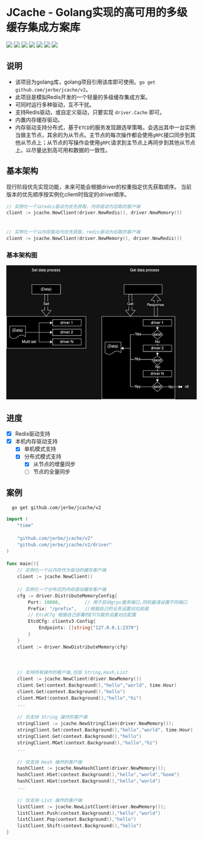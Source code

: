 # JCache - Golang实现的高可用的多级缓存集成方案库


![](https://img.shields.io/github/issues/jerbe/jcache?color=green)
![](https://img.shields.io/github/stars/jerbe/jcache?color=yellow)
![](https://img.shields.io/github/forks/jerbe/jcache?color=orange)
![](https://img.shields.io/github/license/jerbe/jcache?color=ff69b4)
![](https://img.shields.io/badge/language-go-blue)
[![](https://img.shields.io/badge/doc-go-blue)](https://pkg.go.dev/github.com/jerbe/jcache@v1.1.9)
![](https://img.shields.io/github/languages/code-size/jerbe/jcache?color=blueviolet)

## 说明

* 该项目为golang库，golang项目引用该库即可使用。`go get github.com/jerbe/jcache/v2`。
* 此项目是模拟Redis开发的一个轻量的多级缓存集成方案。
* 可同时运行多种驱动，互不干扰。
* 支持Redis驱动，或自定义驱动，只要实现 `driver.Cache` 即可。
* 内置内存缓存驱动。
* 内存驱动支持分布式，基于`ETCD`的服务发现跟选举策略，会选出其中一台实例当做主节点，其余的为从节点。主节点的每次操作都会使用`gRPC`接口同步到其他从节点上；从节点的写操作会使用`gRPC`请求到主节点上再同步到其他从节点上。以尽量达到高可用和数据的一致性。


## 基本架构

现行阶段优先实现功能，未来可能会根据driver的权重指定优先获取顺序。
当前版本的优先顺序按实例化client时指定的driver顺序。
```go
// 实例化一个以redis驱动为优先获取，内存驱动为后取的客户端
client := jcache.NewClient(driver.NewRedis(), driver.NewMemory())


// 实例化一个以内存驱动为优先获取，redis驱动为后取的客户端
client := jcache.NewClient(driver.NewMemory(), driver.NewRedis())
```
### 基本架构图
![](./assets/架构图.jpeg)
## 进度

- [x] Redis驱动支持
- [x] 本机内存驱动支持
  - [x] 单机模式支持
  - [x] 分布式模式支持
    - [x] 从节点的增量同步
    - [ ] 节点的全量同步

## 案例
```shell
  go get github.com/jerbe/jcache/v2
```

```go
import (
    "time"
	
    "github.com/jerbe/jcache/v2"
    "github.com/jerbe/jcache/v2/driver"
)

func main(){
	// 实例化一个以内存作为驱动的缓存客户端
    client := jcache.NewClient()

	// 实例化一个分布式的内存驱动缓存客户端
    cfg := driver.DistributeMemoryConfig{
		Port: 10080,         // 用于启动grpc服务端口,同机器请设置不同端口
        Prefix: "/prefix",   //根据自己的业务设置对应前缀
		// EtcdCfg 根据自己部署的ETCD服务设置对应配置
        EtcdCfg: clientv3.Config{
			Endpoints: []string{"127.0.0.1:2379"}
		}
    }
	client := driver.NewDistributeMemory(cfg)
	
	
	
    // 支持所有操作的客户端,包括 String,Hash,List 
	client := jcache.NewClient(driver.NewMemory())
	client.Set(context.Background(),"hello","world", time.Hour)
	client.Get(context.Background(),"hello")
	client.MGet(context.Background(),"hello","hi")
	...
		
	// 仅支持 String 操作的客户端 
	stringClient := jcache.NewStringClien(driver.NewMemory()); 
	stringClient.Set(context.Background(),"hello","world", time.Hour)
	stringClient.Get(context.Background(),"hello")
	stringClient.MGet(context.Background(),"hello","hi")
	...
	
	// 仅支持 Hash 操作的客户端
	hashClient := jcache.NewHashClient(driver.NewMemory()); 
	hashClient.HSet(context.Background(),"hello","world","boom")
	hashClient.HGet(context.Background(),"hello","world")
	...
	
	// 仅支持 List 操作的客户端 
	listClient := jcache.NewListClient(driver.NewMemory());
	listClient.Push(context.Background(),"hello","world")
	listClient.Pop(context.Background(),"hello")
	listClient.Shift(context.Background(),"hello")
}
```